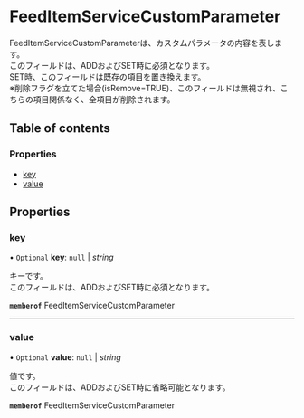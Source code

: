 # FeedItemServiceCustomParameter


<div lang=\"ja\">FeedItemServiceCustomParameterは、カスタムパラメータの内容を表します。<br> このフィールドは、ADDおよびSET時に必須となります。<br> SET時、このフィールドは既存の項目を置き換えます。<br> ※削除フラグを立てた場合(isRemove=TRUE)、このフィールドは無視され、こちらの項目関係なく、全項目が削除されます。</div> 

## Table of contents

### Properties

- [key](feeditemservicecustomparameter.md#key)
- [value](feeditemservicecustomparameter.md#value)

## Properties

### key

• `Optional` **key**: ``null`` \| *string*

<div lang=\"ja\">キーです。<br> このフィールドは、ADDおよびSET時に必須となります。</div> 

**`memberof`** FeedItemServiceCustomParameter

___

### value

• `Optional` **value**: ``null`` \| *string*

<div lang=\"ja\">値です。<br> このフィールドは、ADDおよびSET時に省略可能となります。</div> 

**`memberof`** FeedItemServiceCustomParameter
